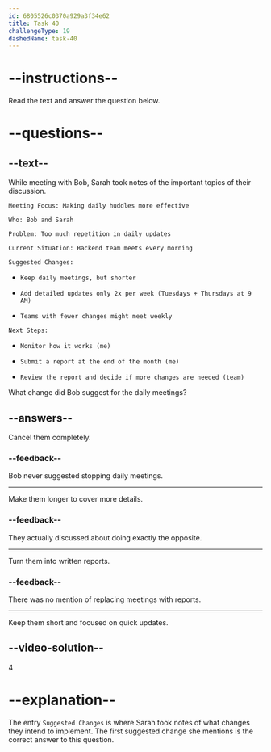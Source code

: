```yaml
---
id: 6805526c0370a929a3f34e62
title: Task 40
challengeType: 19
dashedName: task-40
---
```


<!-- READING -->

# --instructions--

Read the text and answer the question below.

# --questions--

## --text--

While meeting with Bob, Sarah took notes of the important topics of their discussion.

`Meeting Focus: Making daily huddles more effective`

`Who: Bob and Sarah`

`Problem: Too much repetition in daily updates`

`Current Situation: Backend team meets every morning`

`Suggested Changes:`

- `Keep daily meetings, but shorter`

- `Add detailed updates only 2x per week (Tuesdays + Thursdays at 9 AM)`

- `Teams with fewer changes might meet weekly`

`Next Steps:`

- `Monitor how it works (me)`

- `Submit a report at the end of the month (me)`

- `Review the report and decide if more changes are needed (team)`

What change did Bob suggest for the daily meetings?

## --answers--

Cancel them completely.

### --feedback--

Bob never suggested stopping daily meetings.

---

Make them longer to cover more details.

### --feedback--

They actually discussed about doing exactly the opposite.

---

Turn them into written reports.

### --feedback--

There was no mention of replacing meetings with reports.

---

Keep them short and focused on quick updates.

## --video-solution--

4

# --explanation--

The entry `Suggested Changes` is where Sarah took notes of what changes they intend to implement. The first suggested change she mentions is the correct answer to this question.
